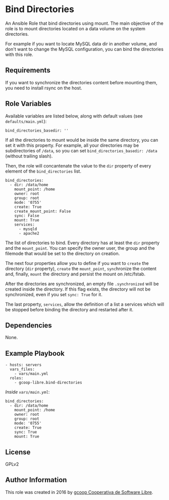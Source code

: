 Bind Directories
================

An Ansible Role that bind directories using mount. The main objective of the role is to mount directories located on a data volume on the system directories.

For example if you want to locate MySQL data dir in another volume, and don't want to change the MySQL configuration, you can bind the directories with this role.

Requirements
------------

If you want to synchronize the directories content before mounting them, you need to install rsync on the host.

Role Variables
--------------

Available variables are listed below, along with default values (see `defaults/main.yml`):

    bind_directories_basedir: ''

If all the directories to mount would be inside the same directory, you can set it with this property. For example, all your directories may be subdirectories of `/data`, so you can set `bind_directories_basedir: /data` (without trailing slash).

Then, the role will concantenate the value to the `dir` property of every element of the `bind_directories` list.

    bind_directories:
      - dir: /data/home
        mount_point: /home
        owner: root
        group: root
        mode: '0755'
        create: True
        create_mount_point: False
        sync: False
        mount: True
        services:
          - mysqld
          - apache2

The list of directories to bind. Every directory has at least the `dir` property and the `mount_point`. You can specify the owner user, the group and the filemode that would be set to the directory on creation.

The next four properties allow you to define if you want to `create` the directory (`dir` property), `create` the `mount_point`, `sync`hronize the content and, finally, `mount` the directory and persist the mount on /etc/fstab.

After the directories are synchronized, an empty file `.synchronized` will be created inside the directory. If this flag exists, the directory will not be synchronized, even if you set `sync: True` for it.

The last property, `services`, allow the definition of a list a services which will be stopped before binding the directory and restarted after it.

Dependencies
------------

None.

Example Playbook
----------------

    - hosts: servers
      vars_files:
        - vars/main.yml
      roles:
        - gcoop-libre.bind-directories

*Inside `vars/main.yml`*:

    bind_directories:
      - dir: /data/home
        mount_point: /home
        owner: root
        group: root
        mode: '0755'
        create: True
        sync: True
        mount: True

License
-------

GPLv2

Author Information
------------------

This role was created in 2016 by [gcoop Cooperativa de Software Libre](http://gcoop.coop).
